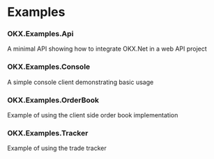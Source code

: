 # Examples

### OKX.Examples.Api
A minimal API showing how to integrate OKX.Net in a web API project

### OKX.Examples.Console
A simple console client demonstrating basic usage

### OKX.Examples.OrderBook
Example of using the client side order book implementation

### OKX.Examples.Tracker
Example of using the trade tracker